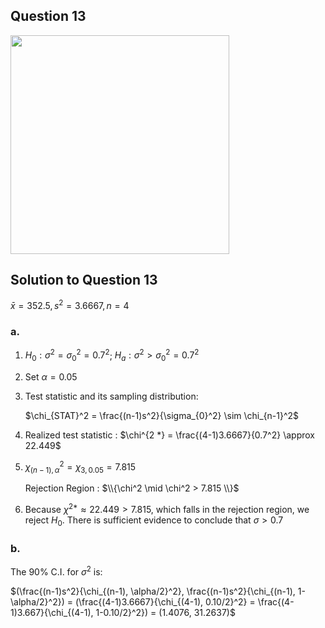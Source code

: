 ## Question 13
<img src = "https://github.com/user-attachments/assets/6ddb6fbb-4958-4911-aced-1980a7b93e86" width = "350">

## Solution to Question 13

$\bar{x} = 352.5, s^2 = 3.6667, n = 4$

### a.
1. $H_0 : \sigma^2 = \sigma_{0}^2 = 0.7^2$; $H_a : \sigma^2 > \sigma_{0}^2 = 0.7^2$

2. Set $\alpha = 0.05$

3. Test statistic and its sampling distribution:

   $\chi_{STAT}^2 = \frac{(n-1)s^2}{\sigma_{0}^2} \sim \chi_{n-1}^2$

4. Realized test statistic : $\chi^{2 *} = \frac{(4-1)3.6667}{0.7^2} \approx 22.449$

5. $\chi_{(n-1), \alpha}^2 = \chi_{3, 0.05} = 7.815$

   Rejection Region : $\\{\chi^2 \mid \chi^2 > 7.815 \\}$

6. Because $\chi^{2 *} \approx 22.449 > 7.815$, which falls in the rejection region, we reject $H_0$. There is sufficient evidence to conclude that $\sigma > 0.7$

### b.

The 90% C.I. for $\sigma^2$ is:

$(\frac{(n-1)s^2}{\chi_{(n-1), \alpha/2}^2}, \frac{(n-1)s^2}{\chi_{(n-1), 1-\alpha/2}^2}) = (\frac{(4-1)3.6667}{\chi_{(4-1), 0.10/2}^2} = \frac{(4-1)3.667}{\chi_{(4-1), 1-0.10/2}^2}) = (1.4076, 31.2637)$

